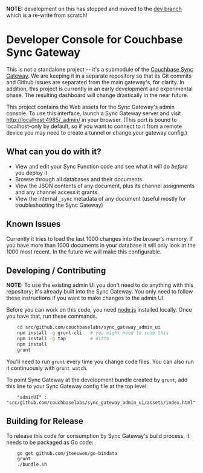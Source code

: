 **NOTE:** development on this has stopped and moved to the [dev branch](https://github.com/couchbaselabs/sync_gateway_admin_ui/tree/dev) which is a re-write from scratch!

# Developer Console for Couchbase Sync Gateway

This is not a standalone project -- it's a submodule of the [Couchbase Sync Gateway][SG]. We are keeping it in a separate repository so that its Git commits and Github issues are separated from the main gateway's, for clarity. In addition, this project is currently in an early development and experimental phase. The resulting dashboard will change drastically in the near future.

This project contains the Web assets for the Sync Gateway's admin console. To use this interface, launch a Sync Gateway server and visit [http://localhost:4985/_admin/](http://localhost:4985/_admin/) in your browser. (This port is bound to localhost-only by default, so if you want to connect to it from a remote device you may need to create a tunnel or change your gateway config.)

## What can you do with it?

* View and edit your Sync Function code and see what it will do *before* you deploy it
* Browse through all databases and their documents
* View the JSON contents of any document, plus its channel assignments and any channel access it grants
* View the internal `_sync` metadata of any document (useful mostly for troubleshooting the Sync Gateway)

## Known Issues

Currently it tries to load the last 1000 changes into the brower's memory. If you have more than 1000 documents in your database it will only look at the 1000 most recent. In the future we will make this configurable.

## Developing / Contributing

**NOTE:** To use the existing admin UI you don't need to do anything with this repository; it's already built into the Sync Gateway. You only need to follow these instructions if you want to make changes to the admin UI.

Before you can work on this code, you need [node.js][NODEJS] installed locally. Once you have that, run these commands.

```bash
	cd src/github.com/couchbaselabs/sync_gateway_admin_ui
	npm install -g grunt-cli   # you might need to sudo this
	npm install -g tap         # ditto
	npm install
	grunt
```

You'll need to run `grunt` every time you change code files. You can also run it continuously with `grunt watch`.

To point Sync Gateway at the development bundle created by `grunt`, add this line to your Sync Gateway config file at the top level:

```
	"adminUI" : "src/github.com/couchbaselabs/sync_gateway_admin_ui/assets/index.html",
```

## Building for Release

To release this code for consumption by Sync Gateway's build process, it needs to be packaged as Go code:

```bash
    go get github.com/jteeuwen/go-bindata
    grunt
    ./bundle.sh
```

[SG]: https://github.com/couchbase/sync_gateway
[NODEJS]: http://nodejs.org
